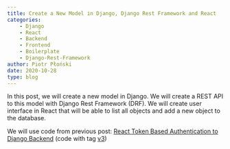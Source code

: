 ```yaml
---
title: Create a New Model in Django, Django Rest Framework and React
categories: 
    - Django
    - React
    - Backend
    - Frontend
    - Boilerplate
    - Django-Rest-Framework
author: Piotr Płoński
date: 2020-10-28
type: blog
---
```


In this post, we will create a new model in Django. We will create a REST API to this model with Django Rest Framework (DRF). We will create user interface in React that will be able to list all objects and add a new object to the database.

We will use code from previous post: [React Token Based Authentication to Django Backend](/blog/react-token-based-authentication-django) (code with tag [v3](https://github.com/saasitive/django-react-boilerplate/tree/v3))
